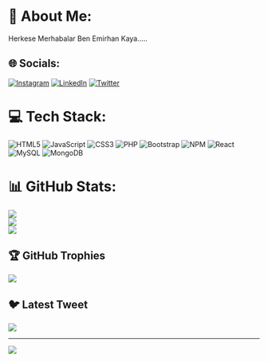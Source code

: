 # 💫 About Me:
Herkese Merhabalar Ben Emirhan Kaya.....


## 🌐 Socials:
[![Instagram](https://img.shields.io/badge/Instagram-%23E4405F.svg?logo=Instagram&logoColor=white)](https://instagram.com/benemirhan) [![LinkedIn](https://img.shields.io/badge/LinkedIn-%230077B5.svg?logo=linkedin&logoColor=white)](https://linkedin.com/in/https://www.linkedin.com/in/emirhan-kaya-63aa381b9/) [![Twitter](https://img.shields.io/badge/Twitter-%231DA1F2.svg?logo=Twitter&logoColor=white)](https://twitter.com/@sadeceemirhan) 

# 💻 Tech Stack:
![HTML5](https://img.shields.io/badge/html5-%23E34F26.svg?style=for-the-badge&logo=html5&logoColor=white) ![JavaScript](https://img.shields.io/badge/javascript-%23323330.svg?style=for-the-badge&logo=javascript&logoColor=%23F7DF1E) ![CSS3](https://img.shields.io/badge/css3-%231572B6.svg?style=for-the-badge&logo=css3&logoColor=white) ![PHP](https://img.shields.io/badge/php-%23777BB4.svg?style=for-the-badge&logo=php&logoColor=white) ![Bootstrap](https://img.shields.io/badge/bootstrap-%23563D7C.svg?style=for-the-badge&logo=bootstrap&logoColor=white) ![NPM](https://img.shields.io/badge/NPM-%23000000.svg?style=for-the-badge&logo=npm&logoColor=white) ![React](https://img.shields.io/badge/react-%2320232a.svg?style=for-the-badge&logo=react&logoColor=%2361DAFB) ![MySQL](https://img.shields.io/badge/mysql-%2300f.svg?style=for-the-badge&logo=mysql&logoColor=white) ![MongoDB](https://img.shields.io/badge/MongoDB-%234ea94b.svg?style=for-the-badge&logo=mongodb&logoColor=white)
# 📊 GitHub Stats:
![](https://github-readme-stats.vercel.app/api?username=circle011&theme=dracula&hide_border=false&include_all_commits=true&count_private=true)<br/>
![](https://github-readme-streak-stats.herokuapp.com/?user=circle011&theme=dracula&hide_border=false)<br/>
![](https://github-readme-stats.vercel.app/api/top-langs/?username=circle011&theme=dracula&hide_border=false&include_all_commits=true&count_private=true&layout=compact)

## 🏆 GitHub Trophies
![](https://github-profile-trophy.vercel.app/?username=circle011&theme=radical&no-frame=false&no-bg=true&margin-w=4)

## 🐦 Latest Tweet
[![](https://gtce.itsvg.in/api?username=@sadeceemirhan)](https://github.com/VishwaGauravIn/github-twitter-card-embed)

---
[![](https://visitcount.itsvg.in/api?id=circle011&icon=0&color=0)](https://visitcount.itsvg.in)

<!-- Proudly created with GPRM ( https://gprm.itsvg.in ) -->
